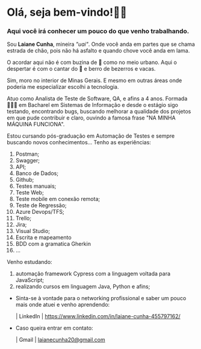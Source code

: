 # Olá, seja bem-vindo!👋🏻

### Aqui você irá conhecer um pouco do que venho trabalhando.

Sou **Laiane Cunha**, mineira *"uai"*. Onde você anda em partes que se chama estrada de chão,
pois não há asfalto e quando chove você anda em lama.

O acordar aqui não é com buzina de 🚗 como no meio urbano. Aqui o despertar é com o cantar do 🐓 e berro de bezerros e vacas.

Sim, moro no interior de Minas Gerais. E mesmo em outras áreas onde poderia me especializar escolhi a tecnologia.

Atuo como Analista de Teste de Software, QA, e afins a 4 anos. Formada 👩🏻‍🎓 em Bacharel em Sistemas de Informação e desde o estágio sigo testando, encontrando bugs, 
buscando melhorar a qualidade dos projetos em que pude contribuir e claro, ouvindo a famosa frase "NA MINHA MÁQUINA FUNCIONA".

Estou cursando pós-graduação em Automação de Testes e sempre buscando novos conhecimentos... 
Tenho as experiências:
1. Postman;
2. Swagger;
3. API;
4. Banco de Dados;
5. Github;
6. Testes manuais;
7. Teste Web;
8. Teste mobile em conexão remota;
9. Teste de Regressão;
10. Azure Devops/TFS;
11. Trello;
12. Jira;
13. Visual Studio;
14. Escrita e mapeamento
15. BDD com a gramatica Gherkin
16. ...

Venho estudando:
1. automação framework Cypress com a linguagem voltada para JavaScript;
2. realizando cursos em linguagem Java, Python e afins;

- Sinta-se à vontade para o networking profissional e saber um pouco mais onde atuei e venho aprendendo:

    | LinkedIn 
    |
    <https://www.linkedin.com/in/laiane-cunha-455797162/>

- Caso queira entrar em contato:

    | Gmail      | <laianecunha20@gmail.com>
